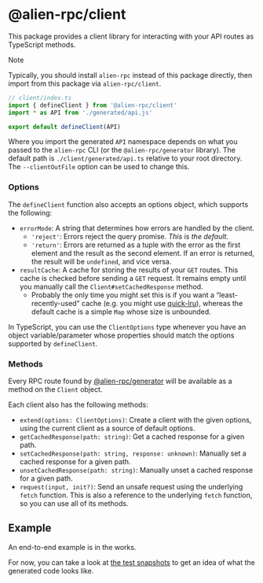 # @alien-rpc/client

This package provides a client library for interacting with your API routes as TypeScript methods.

> [!NOTE]
> Typically, you should install `alien-rpc` instead of this package directly, then import from this package via `alien-rpc/client`.

```ts
// client/index.ts
import { defineClient } from '@alien-rpc/client'
import * as API from './generated/api.js'

export default defineClient(API)
```

Where you import the generated `API` namespace depends on what you passed to the `alien-rpc` CLI (or the `@alien-rpc/generator` library). The default path is `./client/generated/api.ts` relative to your root directory. The `--clientOutFile` option can be used to change this.

### Options

The `defineClient` function also accepts an options object, which supports the following:

- `errorMode`: A string that determines how errors are handled by the client.
  - `'reject'`: Errors reject the query promise. _This is the default._
  - `'return'`: Errors are returned as a tuple with the error as the first element and the result as the second element. If an error is returned, the result will be `undefined`, and vice versa.
- `resultCache`: A cache for storing the results of your `GET` routes. This cache is checked before sending a `GET` request. It remains empty until you manually call the `Client#setCachedResponse` method.
  - Probably the only time you might set this is if you want a “least-recently-used” cache (e.g. you might use [quick-lru](https://github.com/sindresorhus/quick-lru)), whereas the default cache is a simple `Map` whose size is unbounded.

In TypeScript, you can use the `ClientOptions` type whenever you have an object variable/parameter whose properties should match the options supported by `defineClient`.

### Methods

Every RPC route found by [@alien-rpc/generator](https://github.com/alloc/alien-rpc/tree/master/packages/generator) will be available as a method on the `Client` object.

Each client also has the following methods:

- `extend(options: ClientOptions)`: Create a client with the given options, using the current client as a source of default options.
- `getCachedResponse(path: string)`: Get a cached response for a given path.
- `setCachedResponse(path: string, response: unknown)`: Manually set a cached response for a given path.
- `unsetCachedResponse(path: string)`: Manually unset a cached response for a given path.
- `request(input, init?)`: Send an unsafe request using the underlying `fetch` function. This is also a reference to the underlying `fetch` function, so you can use all of its methods.

## Example

An end-to-end example is in the works.

For now, you can take a look at [the test snapshots](https://github.com/alloc/alien-rpc/tree/master/test/generator/__snapshots__) to get an idea of what the generated code looks like.
